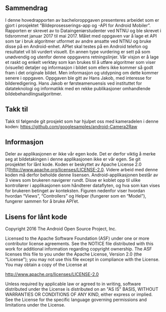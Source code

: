 Sammendrag
-----------------------------------
I denne hovedrapporten av bacheloroppgaven presenteres arbeidet som er gjort i prosjektet “Bildeprosesserings-app og -API for Android Mobiler”. Rapporten er skrevet av to Dataingeniørstudenter ved NTNU og ble skrevet i tidsrommet januar 2017 til mai 2017.
Målet med oppgaven var å lage et API som tar i bruk algoritmer utformet av andre ansatte ved NTNU og bruke disse på en Android-enhet. APIet skal testes på en Android telefon og resultatet vil bli vurdert visuelt. En annen type vurdering er sett på som unødvendig og utenfor denne oppgavens retningslinjer.
Vår visjon er å lage et raskt og enkelt verktøy som kan brukes til å utføre algoritmer som viser (visuelle) detaljer og informasjon i bildet som ellers ikke kommer så godt fram i det originale bildet. Men informasjon og utdypning om dette kommer senere i oppgaven.
Oppgaven ble gitt av Hans Jakob, med interesse for bilderedigering. Hans Jakob er førsteamenuensis ved instituttet for datateknologi og informatikk med en rekke publikasjoner omhandlende bildebehandlingsalgoritmer.


Takk til
-----------------------------

Takk til følgende git prosjekt som har hjulpet oss med kameradelen i denne koden:
https://github.com/googlesamples/android-Camera2Raw


Informasjon
----------------------------

Deler av applikasjonen er ikke vår egen kode. Det er derfor viktig å merke seg at bildetakingen i denne applikasjonen ikke er vår egen. Se git prosjektet for lånt kode. Koden er beskyttet av Apache License 2.0 [1]http://www.apache.org/licenses/LICENSE-2.0. Videre arbeid med denne koden må derfor beholde denne lisensen. Android-applikasjonen består av 3 views som brukeren navigerer rundt. Disse er koblet opp til ulike kontrollører i applikasjonen som håndterer dataflyten, og hva som kan vises for brukeren betinget av konteksten. Figuren nedenfor viser hvordan hvordan “Views”, “Controllers” og Helper (fungerer som en “Model”), fungerer sammen for å bruke API’et.

Lisens for lånt kode
----------------------------

Copyright 2016 The Android Open Source Project, Inc.

Licensed to the Apache Software Foundation (ASF) under one or more contributor
license agreements.  See the NOTICE file distributed with this work for
additional information regarding copyright ownership.  The ASF licenses this
file to you under the Apache License, Version 2.0 (the "License"); you may not
use this file except in compliance with the License.  You may obtain a copy of
the License at

http://www.apache.org/licenses/LICENSE-2.0

Unless required by applicable law or agreed to in writing, software
distributed under the License is distributed on an "AS IS" BASIS, WITHOUT
WARRANTIES OR CONDITIONS OF ANY KIND, either express or implied.  See the
License for the specific language governing permissions and limitations under
the License.
